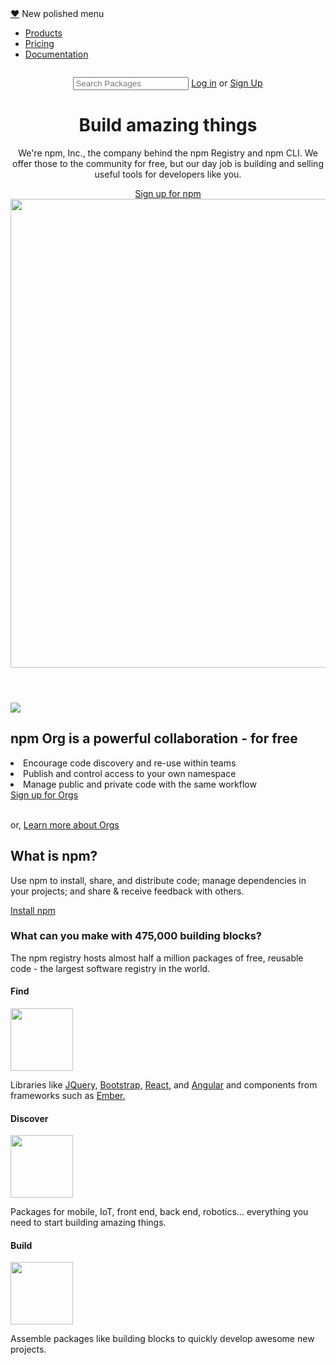 
<nav>
  <div class="top-left">
    <a class = "heart" href="#">♥︎</a>
    <span class="acronym">New polished menu</span>
  </div>
  <ul class="top-links">
    <li><a href="#">Products</a></li>
    <li><a href="#">Pricing</a></li>
    <li><a href="#">Documentation</a></li>
  </ul>
</nav>

<header class=header>
  <div class=searchbar>
   <p><img src:"https://www.dropbox.com/preview/binoculars.svg?role=personal">
    <form>
    <input class=sb-input type="text" placeholder="Search Packages"
  </form>
      <a href="#">Log in</a> or <a href="#">Sign Up</a></p>
      </div>
  <div class=header-2>  
  <div class=header-2-left>
   <h1>Build amazing things</h1>
  <p>We're npm, Inc., the company behind the npm Registry and npm CLI. We offer those to the community for free, but our day job is building and selling useful tools for developers like you.</p>
    <a class= lnk-btn1 href="#"> Sign up for npm</a>
      </div>
  <div class=header-2-right>
    <image src=https://static.npmjs.com/images/hero-cityscape.svg width=800 height=750>
      </div>
    </div>
  </header>

<section id=section1>
  <div class=section1-teammate>
   <image src=https://static.npmjs.com/images/collaboration-security.svg>
   </div>
  <div class=section1-content>
  <h2>npm Org is a powerful collaboration - for free</h2>
  <lu>
    <li>Encourage code discovery and re-use within teams</li>
    <li>Publish and control access to your own namespace</li>
    <li>Manage public and private code with the same workflow</li>
    <a class=lnk-btn2 href="#">Sign up for Orgs</a>
    <p><br>or, <a class=section1-link href="#"> Learn more about Orgs</a></br></p>
    </div>
    </div>
    </section>
  
  <section id=section2>
    <div class=section2-content>
    <h2>What is npm?</h2>
    <p>Use npm to install, share, and distribute code; manage dependencies in your projects; and share & receive feedback with others.</p>
    <a class= lnk-btn3 href="#">Install npm</a>
    </div>
    <div class= section2-background style="background-image: url(https://static.npmjs.com/images/npm-is-BOXES.svg)";>
    </div>    
  </section>

  <section id=section3>
    <div class=section3-heading>
    <h3>What can you make with 475,000 building blocks?</h3>
    <p>The npm registry hosts almost half a million packages of free, reusable code - the largest software registry in the world.</p>
    </div>
    <div class=section3-container>
    <div class="col col-3">
    <imgsrc="https://www.dropbox.com/preview/binoculars.svg?role=personal">
    <h4>Find</h4>
    <img src="https://static.npmjs.com/images/binoculars-dot.svg" style="height: 100px;">
    <p>Libraries like <a class=section3-links href="#">JQuery,</a> <a class=section3-links href="#"> Bootstrap,</a> <a class=section3-links href="#">React,</a> and <a class=section3-links href="#">Angular</a> and components from frameworks such as <a class= section3-links href="#">Ember.</a></p>
    </div>
    <div class="col col-middle col-3">
    <h4>Discover</h4>
    <img src="https://static.npmjs.com/images/mountain-dot.svg" style="height: 100px;">
    <p>Packages for mobile, IoT, front end, back end, robotics... everything you need to start building amazing things.</p>
    </div>
    <div class="col col-3">
    <h4>Build</h4>
    <img src="https://static.npmjs.com/images/rucksack-dot.svg" style="height: 100px;">
    <p>Assemble packages like building blocks to quickly develop awesome new projects.</p>
    </div>
    </div>
  </section>
